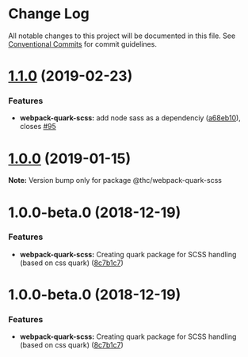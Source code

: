 # Change Log

All notable changes to this project will be documented in this file.
See [Conventional Commits](https://conventionalcommits.org) for commit guidelines.

# [1.1.0](https://github.com/thc-tools/webpack-laboratory/compare/@thc/webpack-quark-scss@1.0.0...@thc/webpack-quark-scss@1.1.0) (2019-02-23)


### Features

* **webpack-quark-scss:** add node sass as a dependenciy ([a68eb10](https://github.com/thc-tools/webpack-laboratory/commit/a68eb10)), closes [#95](https://github.com/thc-tools/webpack-laboratory/issues/95)






# [1.0.0](https://github.com/thc-tools/webpack-laboratory/compare/@thc/webpack-quark-scss@1.0.0-beta.0...@thc/webpack-quark-scss@1.0.0) (2019-01-15)

**Note:** Version bump only for package @thc/webpack-quark-scss






# 1.0.0-beta.0 (2018-12-19)


### Features

* **webpack-quark-scss:** Creating quark package for SCSS handling (based on css quark) ([8c7b1c7](https://github.com/thc-tools/webpack-laboratory/commit/8c7b1c7))





# 1.0.0-beta.0 (2018-12-19)


### Features

* **webpack-quark-scss:** Creating quark package for SCSS handling (based on css quark) ([8c7b1c7](https://github.com/thc-tools/webpack-laboratory/commit/8c7b1c7))
